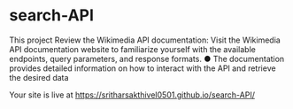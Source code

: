 # search-API

 This project Review the Wikimedia API documentation:
Visit the Wikimedia API documentation website to
familiarize yourself with the available endpoints, query
parameters, and response formats.
● The documentation provides detailed information on how
to interact with the API and retrieve the desired data

Your site is live at https://sritharsakthivel0501.github.io/search-API/
